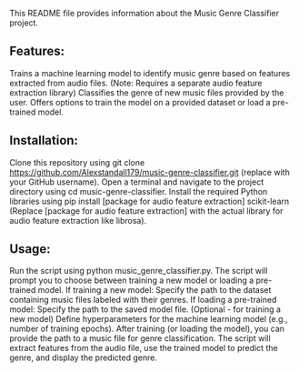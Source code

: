 This README file provides information about the Music Genre Classifier project.

## Features:

Trains a machine learning model to identify music genre based on features extracted from audio files. (Note: Requires a separate audio feature extraction library)
Classifies the genre of new music files provided by the user.
Offers options to train the model on a provided dataset or load a pre-trained model.

## Installation:

Clone this repository using git clone https://github.com/Alexstandall179/music-genre-classifier.git (replace <username> with your GitHub username).
Open a terminal and navigate to the project directory using cd music-genre-classifier.
Install the required Python libraries using pip install [package for audio feature extraction] scikit-learn (Replace [package for audio feature extraction] with the actual library for audio feature extraction like librosa).

## Usage:

Run the script using python music_genre_classifier.py.
The script will prompt you to choose between training a new model or loading a pre-trained model.
If training a new model:
Specify the path to the dataset containing music files labeled with their genres.
If loading a pre-trained model:
Specify the path to the saved model file.
(Optional - for training a new model) Define hyperparameters for the machine learning model (e.g., number of training epochs).
After training (or loading the model), you can provide the path to a music file for genre classification.
The script will extract features from the audio file, use the trained model to predict the genre, and display the predicted genre.
